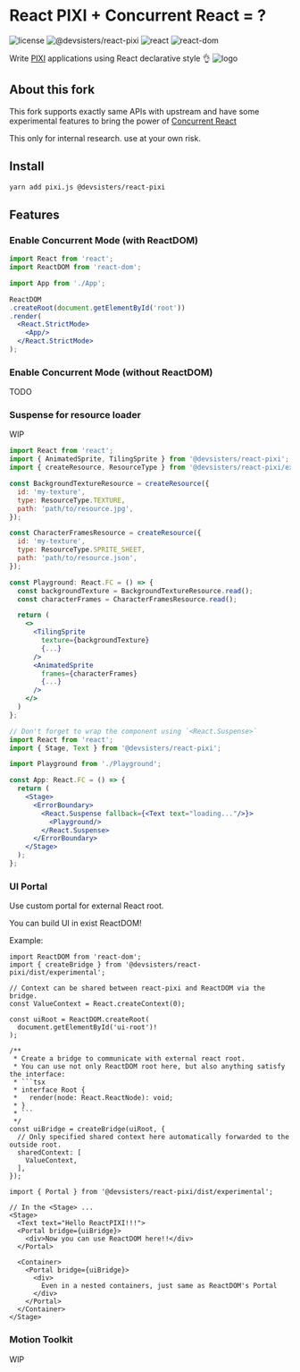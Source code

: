 # React PIXI + Concurrent React = ?

![license](https://img.shields.io/badge/license-MIT-green.svg)
![@devsisters/react-pixi](https://img.shields.io/badge/%40inlet%2Freact--pixi-v1.2.12-blue)
![react](https://img.shields.io/badge/react-v0.0.0--experimental--d7382b6c4-orange)
![react-dom](https://img.shields.io/badge/react--dom-v0.0.0--experimental--d7382b6c4-orange)

Write [PIXI](http://www.pixijs.com/) applications using React declarative style 👌
![logo](https://user-images.githubusercontent.com/17828231/61295022-6ffa6980-a7d7-11e9-9bff-e71670156cca.png)

## About this fork

This fork supports exactly same APIs with upstream and have some experimental features to bring the power of [Concurrent React](https://reactjs.org/docs/concurrent-mode-intro.html)

This only for internal research. use at your own risk.

## Install

```bash
yarn add pixi.js @devsisters/react-pixi
```

## Features

### Enable Concurrent Mode (with ReactDOM)

```jsx
import React from 'react';
import ReactDOM from 'react-dom';

import App from './App';

ReactDOM
.createRoot(document.getElementById('root'))
.render(
  <React.StrictMode>
    <App/>
  </React.StrictMode>
);
```

### Enable Concurrent Mode (without ReactDOM)

TODO

### Suspense for resource loader

WIP

```jsx
import React from 'react';
import { AnimatedSprite, TilingSprite } from '@devsisters/react-pixi';
import { createResource, ResourceType } from '@devsisters/react-pixi/experimental';

const BackgroundTextureResource = createResource({
  id: 'my-texture',
  type: ResourceType.TEXTURE,
  path: 'path/to/resource.jpg',
});

const CharacterFramesResource = createResource({
  id: 'my-texture',
  type: ResourceType.SPRITE_SHEET,
  path: 'path/to/resource.json',
});

const Playground: React.FC = () => {
  const backgroundTexture = BackgroundTextureResource.read();
  const characterFrames = CharacterFramesResource.read();

  return (
    <>
      <TilingSprite
        texture={backgroundTexture}
        {...}
      />
      <AnimatedSprite
        frames={characterFrames}
        {...}
      />
    </>
  )
};

// Don't forget to wrap the component using `<React.Suspense>`
import React from 'react';
import { Stage, Text } from '@devsisters/react-pixi';

import Playground from './Playground';

const App: React.FC = () => {
  return (
    <Stage>
      <ErrorBoundary>
        <React.Suspense fallback={<Text text="loading..."/>}>
          <Playground/>
        </React.Suspense>
      </ErrorBoundary>
    </Stage>
  );
};
```

### UI Portal

Use custom portal for external React root.

You can build UI in exist ReactDOM!

Example:

```tsx
import ReactDOM from 'react-dom';
import { createBridge } from '@devsisters/react-pixi/dist/experimental';

// Context can be shared between react-pixi and ReactDOM via the bridge.
const ValueContext = React.createContext(0);

const uiRoot = ReactDOM.createRoot(
  document.getElementById('ui-root')!
);

/**
 * Create a bridge to communicate with external react root.
 * You can use not only ReactDOM root here, but also anything satisfy the interface:
 * ```tsx
 * interface Root {
 *   render(node: React.ReactNode): void;
 * }
 * ```
 */
const uiBridge = createBridge(uiRoot, {
  // Only specified shared context here automatically forwarded to the outside root.
  sharedContext: [
    ValueContext,
  ],
});

```

```tsx
import { Portal } from '@devsisters/react-pixi/dist/experimental';

// In the <Stage> ...
<Stage>
  <Text text="Hello ReactPIXI!!!">
  <Portal bridge={uiBridge}>
    <div>Now you can use ReactDOM here!!</div>
  </Portal>

  <Container>
    <Portal bridge={uiBridge}>
      <div>
        Even in a nested containers, just same as ReactDOM's Portal
      </div>
    </Portal>
  </Container>
</Stage>
```

### Motion Toolkit

WIP
